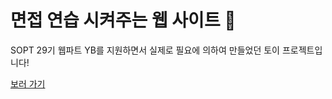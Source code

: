 # 면접 연습 시켜주는 웹 사이트 👀

SOPT 29기 웹파트 YB를 지원하면서 실제로 필요에 의하여 만들었던 토이 프로젝트입니다!

[보러 가기](https://namjwong.github.io/interview-simulator/)


